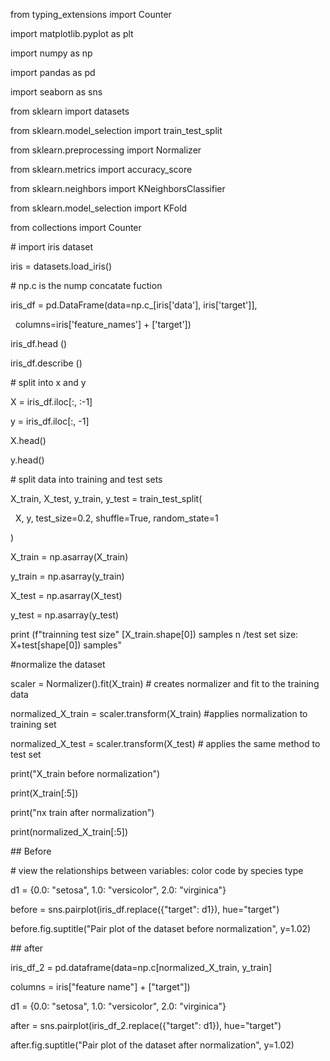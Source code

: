 from typing\_extensions import Counter

import matplotlib.pyplot as plt

import numpy as np

import pandas as pd

import seaborn as sns



from sklearn import datasets

from sklearn.model\_selection import train\_test\_split

from sklearn.preprocessing import Normalizer

from sklearn.metrics import accuracy\_score

from sklearn.neighbors import KNeighborsClassifier

from sklearn.model\_selection import KFold

from collections import Counter











\#  import iris dataset

iris = datasets.load\_iris()

\# np.c is the nump concatate fuction

iris\_df = pd.DataFrame(data=np.c\_\[iris\['data'], iris\['target']],

&nbsp;                      columns=iris\['feature\_names'] + \['target'])







iris\_df.head ()

iris\_df.describe ()























\# split into x and y

X = iris\_df.iloc\[:, :-1]

y = iris\_df.iloc\[:, -1]



X.head()











y.head()



















\# split data into training and test sets



X\_train, X\_test, y\_train, y\_test = train\_test\_split(

&nbsp;   X, y, test\_size=0.2, shuffle=True, random\_state=1

)





X\_train = np.asarray(X\_train)

y\_train = np.asarray(y\_train)

X\_test = np.asarray(X\_test)

y\_test = np.asarray(y\_test)









print (f"trainning test size" \[X\_train.shape\[0]) samples n /test set size: X+test\[shape\[0]) samples"







\#normalize the dataset 



scaler = Normalizer().fit(X\_train)   # creates  normalizer and fit to the training data

normalized\_X\_train = scaler.transform(X\_train) #applies normalization to training set

normalized\_X\_test = scaler.transform(X\_test) #  applies the same method to test set















print("X\_train before normalization")



print(X\_train\[:5])



print("nx train after normalization")

print(normalized\_X\_train\[:5])

























\## Before

\# view the relationships between variables: color code by species type



d1 = {0.0: "setosa", 1.0: "versicolor", 2.0: "virginica"}







before = sns.pairplot(iris\_df.replace({"target": d1}), hue="target")

before.fig.suptitle("Pair plot of the dataset before normalization", y=1.02)





\## after



iris\_df\_2 = pd.dataframe(data=np.c\[normalized\_X\_train, y\_train]

columns = iris\["feature name"] + \["target"])





d1 = {0.0: "setosa", 1.0: "versicolor", 2.0: "virginica"}



after = sns.pairplot(iris\_df\_2.replace({"target": d1}), hue="target")

after.fig.suptitle("Pair plot of the dataset after normalization", y=1.02)



